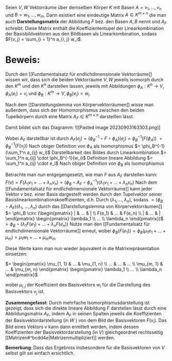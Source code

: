 Seien $V, W$ Vektorräume über demselben Körper $K$ mit Basen $A = v_1, …, v_n$ und $B = w_1, …, w_m$. 
Dann existiert eine eindeutige Matrix $A \in K^{m \times n}$ die man auch **Darstellungsmatrix** der Abbildung $F$ bez. den Basen $A, B$ nennt und $A_F$ schreibt.
Diese Matrix enthält die Koeffiziententupel der Linearkombination der Basisbildvektoren aus den Bildbasen als Linearkombination, sodass
$F(v_j) = \sum_{i = 1}^n a_{i, j} w_i$.
# Beweis:
Durch den [[Fundamentalsatz für endlichdimensionale Vektorräume]] wissen wir, dass sich die beiden Vektorräume $V, W$ jeweils isomorph durch den $K^m$ und den $K^n$ darstellen lassen, jeweils mit Abbildungen $\phi_A : K^n  \rightarrow V, \phi_A(e_i) = v_i$ und $\phi_B : K^m \rightarrow V, \phi_B(e_i) = w_i$.

Nach dem [[Darstellungslemma von Körpervektorräumen]] wisse man außerdem, dass sich der Homomorphismus zwischen den beiden Tupelkörpern durch eine Matrix $A_F \in K^{m \times n}$ darstelllen lässt.

Damit bildet sich das Diagramm:
![[Pasted image 20230903163303.png]]

Wobei $A_F$ darstellbar ist durch
$A_F(e_j) = (\phi^{-1}_B \circ F \circ \phi_A)(e_j) = \phi_B^{-1}(F(\phi_A))$
$= \phi_B^{-1}(F(v_j))$   Nach obiger Definition von $\phi_A$ als Isomorphismus
$= \phi_B^{-1}(\sum_1^n a_{ij} w_i)$  Darstellbarkeit des Bildes durch Linearkombination
$= \sum_1^n a_{ij} \cdot \phi_B^{-1}(w_i)$ Definition lineare Abbildung
$= \sum_1^n a_{ij} \cdot e_i$ Nach obiger Definition von $\phi_B$ als Isomorphismus

Betrachte man nun entgegengesetzt, wie man $F$ aus $A_F$ darstellen kann:
$F(v) = F(\lambda_1 v_1 + … + \lambda_n v_n) = (\phi_B \circ A_F \circ \phi_A^{-1})(\lambda_1 v_1 + … + \lambda_n v_n)$
Nach dem [[Fundamentalsatz für endlichdimensionale Vektorräume]] kann jeder Vektor $v$ bez. einer Basis dargestellt werden durch den Tupelvektor seiner Basislinearkombinationskoeffizienten, d.h. Durch $(\lambda_1, …, \lambda_n)$, sodass
$= (\phi_B \circ A_F)(\lambda_1, …, \lambda_n)$ durch das [[Darstellungslemma von Körpervektorräumen]]
$= \phi_B \circ (\begin{pmatrix} | & … & | \\ F(e_1) & … & F(e_n) \\ | & … & | \end{pmatrix} \begin{pmatrix} \lambda_1 \\ … \\ \lambda_n \end{pmatrix})$
$= \phi_B \circ (\lambda_1 F(e_1) + … + \lambda_n F(e_n))$
Nutze man den [[Fundamentalsatz für endlichdimensionale Vektorräume]] erneut, wobei $\phi_B (F(e_1)) = \phi_B(\mu_1 e_1 + ... + \mu_m) = \mu_1 w_1 + ... + \mu_m w_m$

Diese Werte kann man nun wieder äquivalent in die Matrixrepräsentation einsetzen:

$= \begin{pmatrix} \mu_{1, 1} & ... & \mu_{1, n} \\ ... & ... & ... \\ \mu_{m, 1} & ... & \mu_{m, n} \end{pmatrix} \begin{pmatrix} \lambda_1 \\ … \\ \lambda_n \end{pmatrix}$

wobei $\mu_{i, j}$ der Koeffizient des Basisvektors $w_i$ für die Darstellung des Basisvektors $v_j$ ist.

**Zusammengefasst**: Durch mehrfache Isomorphismusdarstellung ist gezeigt, dass sich die direkte lineare Abbildung $F$ darstellen lässt durch eine Abbildungsmatrix $A_F$, indem $A_F$ in seinen Spalten jeweils die Koeffizienten der Basisvektordarstellung (in $W$ ) von dem Bild der Basisvektoren $F(v_i)$. Das Bild eines Vektors $v$ kann dann ermittelt werden, indem dessen Koeffizienten der Basisvektordarstellung (in $V$) gleichgeordnet rechtsseitig [[Matrizen#^bcdd4e|Matrizenmultipliziert]] werden.

**Bemerkung**: Dass das Ergebniss insbesondere für die Basisvektoren von $V$ selbst gilt sei einfach ersichtlich.






